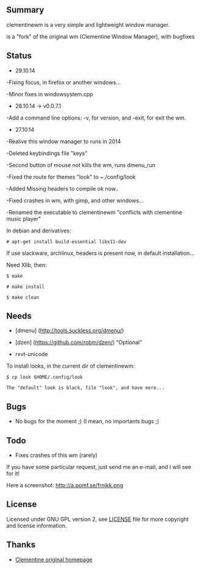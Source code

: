 Summary
-------

clementinewm is a very simple and lightweight window manager.

is a "fork" of the original wm (Clementine Window Manager), with bugfixes


Status
------
 * 29.10.14
  
  -Fixing focus, in firefox or another windows...
  
  -Minor fixes in windowsystem.cpp

 * 28.10.14 -> v0.0.7.1

  -Add a command line options: -v, for version, and -exit, for exit the wm.

 * 27.10.14
 
  -Realive this window manager to runs in 2014

  -Deleted keybindings file "keys"

  -Second button of mouse not kills the wm, runs dmenu_run

  -Fixed the route for themes "look" to ~./config/look

  -Added Missing headers to compile ok now.. 
 
  -Fixed crashes in wm, with gimp, and other windows...
 
  -Renamed the executable to clementinewm "conflicts with clementine music player"   
   
In debian and derivatives: 

    # apt-get install build-essential libx11-dev

If use slackware, archlinux, headers is present now, in default installation...

Need Xlib, then:

    $ make
    
    # make install

    $ make clean

Needs
-----
 * [dmenu] (http://tools.suckless.org/dmenu/)

 * [dzen] (https://github.com/robm/dzen/) "Optional"

 * rxvt-unicode 

To install looks, in the current dir of clementinewm:
    
    $ cp look $HOME/.config/look

    The "default" look is black, file "look", and have more...

Bugs
----
 * No bugs for the moment ;) (I mean, no importants bugs ;)

Todo
----
 * Fixes crashes of this wm (rarely)

If you have some particular request, just send me an e-mail, and I will see for it!

Here a screenshot: http://a.pomf.se/frnjkk.png

License
-------

Licensed under GNU GPL version 2, see [LICENSE][law] file for more copyright and license information.

  [law]: https://raw.githubusercontent.com/djmasde/clementinewm/master/COPYING

Thanks
------

 * [Clementine original homepage](http://clementine.sourceforge.net/)
